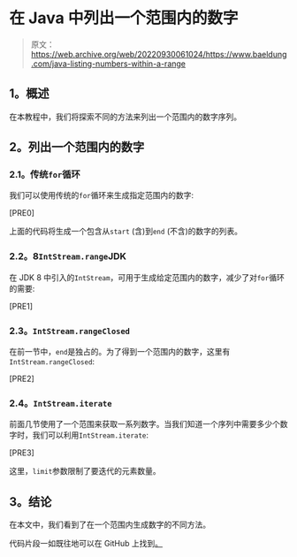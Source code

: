 # 在 Java 中列出一个范围内的数字

> 原文：<https://web.archive.org/web/20220930061024/https://www.baeldung.com/java-listing-numbers-within-a-range>

## **1。概述**

在本教程中，我们将探索不同的方法来列出一个范围内的数字序列。

## **2。列出一个范围内的数字**

### **2.1。传统`for`循环**

我们可以使用传统的`for`循环来生成指定范围内的数字:

[PRE0]

上面的代码将生成一个包含从`start` (含)到`end` (不含)的数字的列表。

### **2.2。8`IntStream.range`JDK**

在 JDK 8 中引入的`IntStream`，可用于生成给定范围内的数字，减少了对`for`循环的需要:

[PRE1]

### **2.3。`IntStream.rangeClosed`**

在前一节中，`end`是独占的。为了得到一个范围内的数字，这里有`IntStream.rangeClosed`:

[PRE2]

### **2.4。`IntStream.iterate`**

前面几节使用了一个范围来获取一系列数字。当我们知道一个序列中需要多少个数字时，我们可以利用`IntStream.iterate`:

[PRE3]

这里，`limit`参数限制了要迭代的元素数量。

## **3。结论**

在本文中，我们看到了在一个范围内生成数字的不同方法。

代码片段一如既往地可以在 GitHub 上找到[。](https://web.archive.org/web/20220627181314/https://github.com/eugenp/tutorials/tree/master/core-java-modules/core-java-numbers-3)